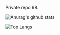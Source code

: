 Private repo 98.

![Anurag's github stats](https://github-readme-stats.vercel.app/api?username=cyxborg&show_icons=true&theme=radical)


[![Top Langs](https://github-readme-stats.vercel.app/api/top-langs/?username=cyxborg)](https://github.com/anuraghazra/github-readme-stats)

